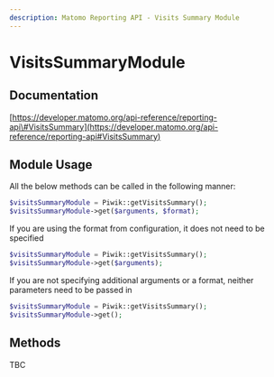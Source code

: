 ```yaml
---
description: Matomo Reporting API - Visits Summary Module
---
```


# VisitsSummaryModule

## Documentation

[https://developer.matomo.org/api-reference/reporting-api\#VisitsSummary](https://developer.matomo.org/api-reference/reporting-api#VisitsSummary)

## Module Usage

All the below methods can be called in the following manner:

```php
$visitsSummaryModule = Piwik::getVisitsSummary();
$visitsSummaryModule->get($arguments, $format);
```

If you are using the format from configuration, it does not need to be specified

```php
$visitsSummaryModule = Piwik::getVisitsSummary();
$visitsSummaryModule->get($arguments);
```

If you are not specifying additional arguments or a format, neither parameters need to be passed in

```php
$visitsSummaryModule = Piwik::getVisitsSummary();
$visitsSummaryModule->get();
```

## Methods
TBC